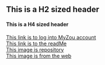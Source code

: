 ## This is a H2 sized header
#### This is a H4 sized header
[This link is to log into MyZou account](https://myzou.missouri.edu/psp/csprdc/?cmd=login&languageCd=ENG&)  
[This link is to the readMe](../master/README.md)  
[This image is repository](../master/MizzouTigerLogo.png)  
[This image is from the web](https://mizzoumag.missouri.edu/wp-content/uploads/2013/08/Stadium_web.jpg)  
